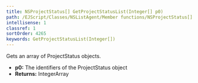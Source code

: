 ```yaml
---
title: NSProjectStatus[] GetProjectStatusList(Integer[] p0)
path: /EJScript/Classes/NSListAgent/Member functions/NSProjectStatus[] GetProjectStatusList(Integer[] p_0)
intellisense: 1
classref: 1
sortOrder: 4265
keywords: GetProjectStatusList(Integer[])
---
```


Gets an array of ProjectStatus objects.



* **p0:** The identifiers of the ProjectStatus object
* **Returns:** IntegerArray


